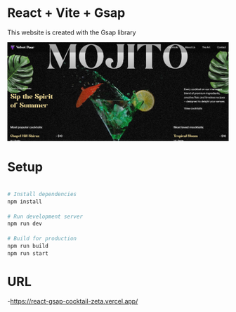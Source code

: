 # React + Vite + Gsap

This website is created with the Gsap library

![App Banner](public/images/github-logo.png)

# Setup

```bash

# Install dependencies
npm install

# Run development server
npm run dev

# Build for production
npm run build
npm run start
```

# URL

-https://react-gsap-cocktail-zeta.vercel.app/

